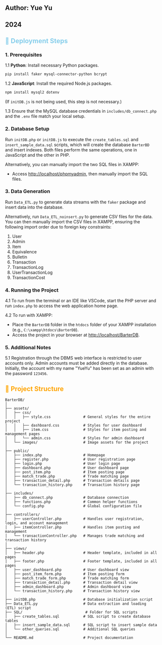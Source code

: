 ##  Author: Yue Yu
## 2024

## <span style="color:skyblue;">📒 Deployment Steps</span>
### 1. Prerequisites
1.1 **Python**: Install necessary Python packages.
   ```bash
   pip install faker mysql-connector-python bcrypt
   ```

1.2 **JavaScript**: Install the required Node.js packages.
   ```bash
   npm install mysql2 dotenv
   ```
   (If `initDB.js` is not being used, this step is not necessary.)

1.3 Ensure that the MySQL database credentials in `includes/db_connect.php` and the `.env` file match your local setup.

### 2. Database Setup
Run `initDB.php` or `initDB.js` to execute the `create_tables.sql` and `insert_sample_data.sql` scripts, which will create the database `BarterBD` and insert indexes. Both files perform the same operations, one in JavaScript and the other in PHP.

Alternatively, you can manually import the two SQL files in XAMPP:
- Access [http://localhost/phpmyadmin](http://localhost/phpmyadmin), then manually import the SQL files.

### 3. Data Generation
Run `Data_ETL.py` to generate data streams with the `faker` package and insert data into the database.

Alternatively, run `Data_ETL_noinsert.py` to generate CSV files for the data. You can then manually import the CSV files in XAMPP, ensuring the following import order due to foreign key constraints:

1. User
2. Admin
3. Item
4. Equivalence
5. Bulletin
6. Transaction
7. TransactionLog
8. UserTransactionLog
9. TransactionCost

### 4. Running the Project
4.1 To run from the terminal or an IDE like VSCode, start the PHP server and run `index.php` to access the web application home page.

4.2 To run with XAMPP:
   - Place the `BarterDB` folder in the `htdocs` folder of your XAMPP installation (e.g., `C:\xampp\htdocs\BarterDB`).
   - Access the project in your browser at [http://localhost/BarterDB](http://localhost/BarterDB).

### 5. Additional Notes
5.1 Registration through the DBMS web interface is restricted to user accounts only. Admin accounts must be added directly in the database. Initially, the account with my name "YueYu" has been set as an admin with the password `123456`.


## <span style="color:orange;">🎨 Project Structure</span>
```
BarterDB/
│
├── assets/
│   ├── css/
│   │   ├── style.css               # General styles for the entire project
│   │   ├── dashboard.css           # Styles for user dashboard
│   │   ├── item.css                # Styles for item posting and management pages
│   │   └── admin.css               # Styles for admin dashboard
│   └── images/                     # Image assets for the project
│
├── public/
│   ├── index.php                   # Homepage
│   ├── register.php                # User registration page
│   ├── login.php                   # User login page
│   ├── dashboard.php               # User dashboard page
│   ├── post_item.php               # Item posting page
│   ├── match_trade.php             # Trade matching page
│   ├── transaction_detail.php      # Transaction details page
│   └── transaction_history.php     # Transaction history page
│
├── includes/
│   ├── db_connect.php              # Database connection
│   ├── functions.php               # Common helper functions
│   └── config.php                  # Global configuration file
│
├── controllers/
│   ├── userController.php          # Handles user registration, login, and account management
│   ├── itemController.php          # Handles item posting and management
│   └── transactionController.php   # Manages trade matching and transaction history
│
├── views/
│   ├── header.php                  # Header template, included in all pages
│   ├── footer.php                  # Footer template, included in all pages
│   ├── user_dashboard.php          # User dashboard view
│   ├── post_item_form.php          # Item posting form
│   ├── match_trade_form.php        # Trade matching form
│   ├── transaction_detail.php      # Transaction detail view
│   ├── admin_dashboard.php         # Admin dashboard view
│   └── transaction_history.php     # Transaction history view
│
├── initDB.php                      # Database initialization script
├── Data_ETL.py                     # Data extraction and loading (ETL) script
├── SQL/                             # Folder for SQL scripts
│   ├── create_tables.sql           # SQL script to create database tables
│   ├── insert_sample_data.sql      # SQL script to insert sample data
│   └── other_queries.sql           # Additional SQL queries
│
└── README.md                       # Project documentation
```

